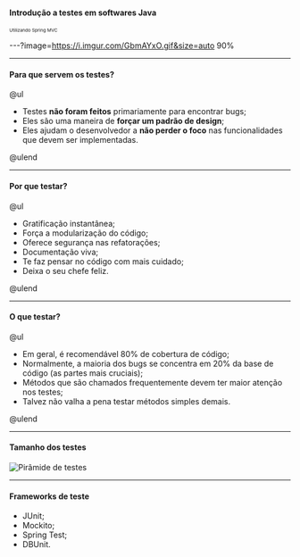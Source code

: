 #### Introdução a testes em softwares Java
<sub><sup><sup>Utilizando Spring MVC</sup></sup></sub>

---?image=https://i.imgur.com/GbmAYxO.gif&size=auto 90%

---

#### Para que servem os testes?

@ul

- Testes **não foram feitos** primariamente para encontrar bugs;
- Eles são uma maneira de **forçar um padrão de design**;
- Eles ajudam o desenvolvedor a **não perder o foco** nas funcionalidades que devem ser implementadas.

@ulend

---

#### Por que testar?

@ul

- Gratificação instantânea;
- Força a modularização do código;
- Oferece segurança nas refatorações;
- Documentação viva;
- Te faz pensar no código com mais cuidado;
- Deixa o seu chefe feliz.

@ulend

---

#### O que testar?

@ul

- Em geral, é recomendável 80% de cobertura de código;
- Normalmente, a maioria dos bugs se concentra em 20% da base de código (as partes mais cruciais);
- Métodos que são chamados frequentemente devem ter maior atenção nos testes;
- Talvez não valha a pena testar métodos simples demais.

@ulend

---

#### Tamanho dos testes

![Pirâmide de testes](https://2.bp.blogspot.com/-YTzv_O4TnkA/VTgexlumP1I/AAAAAAAAAJ8/57-rnwyvP6g/s1600/image02.png)

---

#### Frameworks de teste

- JUnit;
- Mockito;
- Spring Test;
- DBUnit.
